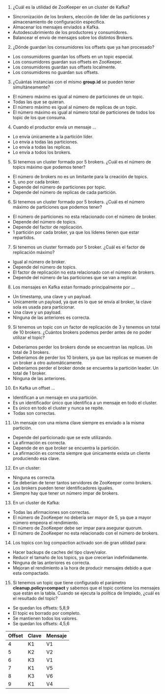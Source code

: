 1. ¿Cuál es la utilidad de ZooKeeper en un cluster de Kafka?
  * Sincronización de los brokers, elección de líder de las particiones y almacenamiento de configuración especifica.
  * Almacenar los mensajes enviados a Kafka.
  * Autodescubrimiento de los productores y consumidores.
  * Balancear el envío de mensajes sobre los distintos Brokers.

2. ¿Dónde guardan los consumidores los offsets que ya han procesado?
  * Los consumidores guardan los offsets en un topic especial.
  * Los consumidores guardan sus offsets en ZooKeeper.
  * Los consumidores guardan sus offsets localmente.
  * Los consumidores no guardan sus offsets.

3. ¿Cuántas instancias con el mismo **group.id** se pueden tener simultáneamente?
  * El número máximo es igual al número de particiones de un topic.
  * Todas las que se quieran.
  * El número máximo es igual al número de replicas de un topic.
  * El número máximo es igual al número total de particiones de todos los topic de los que consuma.

4. Cuando el productor envía un mensaje ...
  * Lo envía únicamente a la partición líder.
  * Lo envía a todas las particiones.
  * Lo envía a todas las replicas.
  * Lo envía a todos los brokers.

5. Si tenemos un cluster formado por 5 brokers. ¿Cuál es el número de topics máximo que podemos tener?
  * El número de brokers no es un limitante para la creación de topics.
  * 5, uno por cada broker.
  * Depende del número de particiones por topic.
  * Depende del número de replicas de cada partición.

6. Si tenemos un cluster formado por 5 brokers. ¿Cuál es el número máximo de particiones que podemos tener?
  * El número de particiones no esta relacionado con el número de broker.
  * Depende del número de topics.
  * Depende del factor de replicación.
  * 1 partición por cada broker, ya que los líderes tienen que estar repartidos.

7. Si tenemos un cluster formado por 5 broker. ¿Cuál es el factor de replicación máximo?
  * Igual al número de broker.
  * Depende del número de topics.
  * El factor de replicación no esta relacionado con el número de brokers.
  * Depende del número de las particiones que se van a replicar.

8. Los mensajes en Kafka estan formado principalmente por ...
  * Un timestamp, una clave y un payload.
  * Unicamente un payload, ya que es lo que se envía al broker, la clave sola es usada para particionar.
  * Una clave y un payload.
  * Ninguna de las anteriores es correcta.

9. Si tenemos un topic con un factor de replicación de 3 y tenemos un total de 10 brokers. ¿Cuántos brokers podemos perder antes de no poder utilizar el topic?
  * Deberíamos perder los brokers donde se encuentran las replicas. Un total de 3 brokers.
  * Deberíamos de perder los 10 brokers, ya que las replicas se mueven de un broker a otro automáticamente.
  * Deberíamos perder el broker donde se encuentra la partición leader. Un total de 1 broker.
  * Ninguna de las anteriores.

10. En Kafka un offset ...
  * Identifican a un mensaje en una partición.
  * Es un identificador único que identifica a un mensaje en todo el cluster.
  * Es único en todo el cluster y nunca se repite.
  * Todas son correctas.

11. Un mensaje con una misma clave siempre es enviado a la misma partición.
  * Depende del particionado que se este utilizando.
  * La afirmación es correcta.
  * Depende de en que broker se encuentra la partición.
  * La afirmación es correcta siempre que únicamente exista un cliente produciendo esa clave.

12. En un cluster:
  * Ninguna es correcta.
  * Se deberían de tener tantos servidores de ZooKeeper como brokers.
  * Los brokers pueden tener identificadores iguales.
  * Siempre hay que tener un número impar de brokers.

13. En un cluster de Kafka:
  * Todas las afirmaciones son correctas.
  * El número de ZooKeeper no debería ser mayor de 5, ya que a mayor número empeora el rendimiento.
  * El número de ZooKeeper debe ser impar para asegurar quorum.
  * El número de ZooKeeper no esta relacionado con el número de brokers.

14. Los topics con log compaction activado son de gran utilidad para:
  * Hacer backups de caches del tipo clave/valor.
  * Reducir el tamaño de los topics, ya que crecerían indefinidamente.
  * Ninguna de las anteriores es correcta.
  * Mejoran el rendimiento a la hora de producir mensajes debido a que esta compactado.

15. Si tenemos un topic que tiene configurado el parámetro **cleanup.policy=compact** y sabemos que el topic contiene los mensajes que están en la tabla. Cuando se ejecuta la política de limpiado, ¿cuál es el resultado del topic?
  * Se quedan los offsets: 5,8,9
  * El topic es borrado por completo.
  * Se mantienen todos los valores.
  * Se quedan los offsets: 4,5,6

| Offset         | Clave          |      Mensaje  |
| :------------- | :------------- |:------------- |
| 4              | K1             | V1            |
| 5              | K2             | V2            |
| 6              | K3             | V1            |
| 7              | K1             | V5            |
| 8              | K3             | V6            |
| 9              | K1             | V4            |
